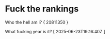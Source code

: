 # Fuck the rankings

Who the hell am I?
{ 20811350 }

What fucking year is it?
[ 2025-06-23T19:16:40Z ]
